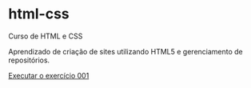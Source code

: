 # html-css
 Curso de HTML e CSS

Aprendizado de criação de sites utilizando HTML5 e gerenciamento de repositórios.

<a href= "https://jeffalexandrino.github.io/html-css/Exerc%C3%ADcios/ex001%20-%20base/">Executar o exercício 001 </a>